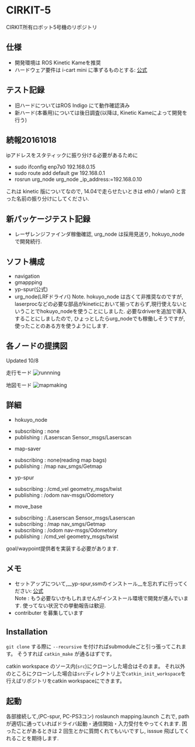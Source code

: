 # CIRKIT-5

CIRKIT所有ロボット5号機のリポジトリ

## 仕様
- 開発環境は ROS Kinetic Kameを推奨
- ハードウェア要件は i-cart mini に準ずるものとする: [公式](http://t-frog.com/products/icart_mini/)

## テスト記録
- 旧ハードについてはROS Indigo にて動作確認済み
- 新ハード(本番用)については後日調査(以降は, Kinetic Kameによって開発を行う)
## 続報20161018
ipアドレスをスタティックに振り分ける必要があるために
 - sudo ifconfig enp7s0 192.168.0.15
 - sudo route add default gw 192.168.0.1
 - rosrun urg\_node urg\_node \_ip\_address:=192.168.0.10

これは kinetic 版についてなので, 14.04で走らせたいときは eth0 / wlan0 と言った名前の振り分けにしてください.

## 新パッケージテスト記録
 - レーザレンジファインダ稼働確認, urg\_node は採用見送り, hokuyo\_node で開発続行. 


## ソフト構成
- navigation
- gmappping
- yp-spur(公式)
- urg\_node(LRFドライバ)
Note. hokuyo\_node は古くて非推奨なのですが, laserprocなどの必要な部品がkineticにおいて揃っておらず,現行使えないということでhokuyo\_nodeを使うことにしました.
必要なdriverを追加で導入することにしましたので, ひょっとしたらurg\_nodeでも稼働しそうですが, 使ったことのある方を使うようにします.

## 各ノードの提携図  
Updated  10/8

走行モード 
![runnning](https://github.com/CIR-KIT/fifth_robot_pkg/blob/images/images/new_pkgs_drafting20161005.jpg)
 
地図モード 
![mapmaking](https://github.com/CIR-KIT/fifth_robot_pkg/blob/images/images/new_pkgs_drafting20161005-mapmaker.jpg)

## 詳細
- hokuyo_node
 + subscribing : none
 + publishing  : /Laserscan Sensor_msgs/Laserscan
- map-saver
 + subscribing : none(reading map bags)
 + publishing  : /map nav_smgs/Getmap
- yp-spur
 + subscribing : /cmd_vel geometry_msgs/twist
 + publishing  : /odom nav-msgs/Odometory
- move_base
 + subscribing : /Laserscan Sensor_msgs/Laserscan
 + subscribing : /map nav_smgs/Getmap
 + subscribing : /odom nav-msgs/Odometory
 + publishing  : /cmd_vel geometry_msgs/twist

goal/waypoint提供者を実装する必要があります.

## メモ
- セットアップについて,__yp-spur,ssmのインストール__を忘れずに行ってください: [公式](http://www.roboken.iit.tsukuba.ac.jp/platform/wiki/yp-spur/how-to-install)  
Note : もう必要ないかもしれませんがインストール環境で開発が進んでいます. 使ってない状況での挙動報告は歓迎.  
- contributer を募集しています

## Installation
`git clone` する際に `--recursive` を付ければsubmoduleごと引っ張ってこれます。
そうすれば `catkin_make` が通るはずです。

catkin workspace のソース内(`src`)にクローンした場合はそのまま。
それ以外のところにクローンした場合は`src`ディレクトリ上で`catkin_init_workspace`を行えばリポジトリをcatkin workspaceにできます。

## 起動
各部接続して,(PC-spur, PC-PS3コン)
roslaunch mapping.launch
これで, path が適切に通っていればドライバ起動・通信開始・入力受付をやってくれます.
困ったことがあるときは 2 回生とかに質問くれてもいいですし, isssue 飛ばしてくれることを期待します.
